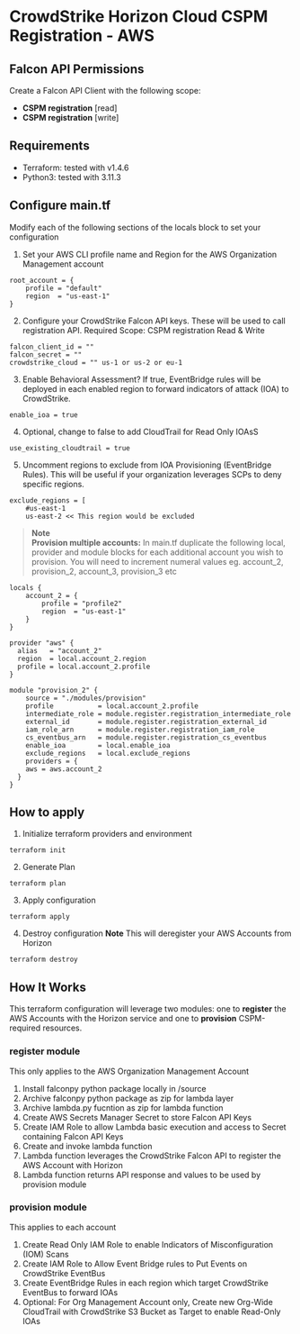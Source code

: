 CrowdStrike Horizon Cloud CSPM Registration - AWS
=========

Falcon API Permissions
----------------------

Create a Falcon API Client with the following scope:
* **CSPM registration** [read]
* **CSPM registration** [write]

Requirements
------------

- Terraform: tested with v1.4.6
- Python3: tested with 3.11.3

Configure main.tf
------------

Modify each of the following sections of the locals block to set your configuration

1. Set your AWS CLI profile name and Region for the AWS Organization Management account
```
root_account = {
    profile = "default"
    region  = "us-east-1"
}
```

2. Configure your CrowdStrike Falcon API keys.  These will be used to call registration API.  Required Scope: CSPM registration Read & Write
```
falcon_client_id = ""
falcon_secret = ""
crowdstrike_cloud = "" us-1 or us-2 or eu-1
```

3. Enable Behavioral Assessment? If true, EventBridge rules will be deployed in each enabled region to forward indicators of attack (IOA) to CrowdStrike.
```
enable_ioa = true
```

4. Optional, change to false to add CloudTrail for Read Only IOAsS
```
use_existing_cloudtrail = true
```

5. Uncomment regions to exclude from IOA Provisioning (EventBridge Rules).  This will be useful if your organization leverages SCPs to deny specific regions.
```
exclude_regions = [
    #us-east-1
    us-east-2 << This region would be excluded
```

> **Note** <br>
> **Provision multiple accounts:**
> In main.tf duplicate the following local, provider and module blocks for each additional account you wish to provision. You will need to increment numeral values eg. account_2, provision_2, account_3, provision_3 etc

```
locals {
    account_2 = {
        profile = "profile2"
        region  = "us-east-1"
    }
}

provider "aws" {
  alias   = "account_2"
  region  = local.account_2.region
  profile = local.account_2.profile
}

module "provision_2" {
    source = "./modules/provision"
    profile           = local.account_2.profile
    intermediate_role = module.register.registration_intermediate_role
    external_id       = module.register.registration_external_id
    iam_role_arn      = module.register.registration_iam_role
    cs_eventbus_arn   = module.register.registration_cs_eventbus    
    enable_ioa        = local.enable_ioa
    exclude_regions   = local.exclude_regions
    providers = {
    aws = aws.account_2
  }
}
```

How to apply
------------
1. Initialize terraform providers and environment
```
terraform init
```
2. Generate Plan
```
terraform plan
```
3. Apply configuration
```
terraform apply
```
4. Destroy configuration **Note** This will deregister your AWS Accounts from Horizon
```
terraform destroy
```

How It Works
------------

This terraform configuration will leverage two modules: one to **register** the AWS Accounts with the Horizon service and one to **provision** CSPM-required resources.

### register module
This only applies to the AWS Organization Management Account

1. Install falconpy python package locally in /source
2. Archive falconpy python package as zip for lambda layer
3. Archive lambda.py fucntion as zip for lambda function
4. Create AWS Secrets Manager Secret to store Falcon API Keys
5. Create IAM Role to allow Lambda basic execution and access to Secret containing Falcon API Keys
6. Create and invoke lambda function
7. Lambda function leverages the CrowdStrike Falcon API to register the AWS Account with Horizon
8. Lambda function returns API response and values to be used by provision module

### provision module
This applies to each account

1. Create Read Only IAM Role to enable Indicators of Misconfiguration (IOM) Scans
2. Create IAM Role to Allow Event Bridge rules to Put Events on CrowdStrike EventBus
3. Create EventBridge Rules in each region which target CrowdStrike EventBus to forward IOAs
4. Optional: For Org Management Account only, Create new Org-Wide CloudTrail with CrowdStrike S3 Bucket as Target to enable Read-Only IOAs
